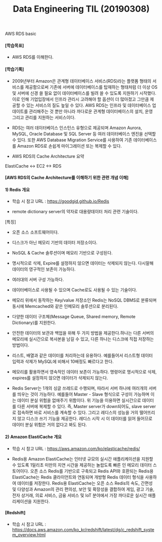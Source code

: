﻿---
layout: post
title: "Data Engineering TIL (20190308)"
tags: [Data Engineering]
comments: true
---


AWS RDS basic


#### [학습목표]

- AWS RDS를 이해한다.


#### [학습기록]

- 2009년부터 Amazon은 관계형 데이터베이스 서비스(RDS)라는 플랫폼 형태의 서비스를 제공함으로써 기존에 서버에 데이터베이스를 탑재하는 형태처럼 더 이상 OS 및 서버에 신경 쓸 필요 없이 데이터베이스를 빌려 쓸 수 있도록 지원하기 시작했다. 이로 인해 기업입장에서 인프라 관리시 고려해야 할 옵션이 더 많아졌고 그만큼 제공할 수 있는 서비스의 질도 높일 수 있다. AWS RDS는 인프라 및 데이터베이스 업데이트를 관리해주는 것 뿐만 아니라 까다로운 관계형 데이터베이스의 설치, 운영 그리고 관리를 지원하는 서비스이다.


- RDS는 여러 데이터베이스 인스턴스 유형으로 제공되며 Amazon Aurora, MySQL, Oracle Database 및 SQL Server 등 여러 데이터베이스 엔진을 선택할 수 있다. 또한 AWS Database Migration Service를 사용하여 기존 데이터베이스를 Amazon RDS로 손쉽게 마이그레이션 또는 복제할 수 있다.


- AWS RDS의 Cache Architecture 요약


ElastiCache <-> EC2 <-> RDS


#### [AWS RDS의 Cache Architecture를 이해하기 위한 관련 개념 이해]

#### 1) Redis 개요

- 학습 시 참고 URL : https://goodgid.github.io/Redis


- remote dictionary server의 약자로 대용량데이터 처리 관련 기술이다.


[특징]

- 오픈 소스 소프트웨어이다.


- 디스크가 아닌 메모리 기반의 데이터 저장소이다.


- NoSQL & Cache 솔루션이며 메모리 기반으로 구성된다.


- 명시적으로 삭제, Expire를 설정하지 않으면 데이터는 삭제되지 않는다. 다시말해 데이터의 영구적인 보존이 가능하다.


- 여러대의 서버 구성 가능하다.


- 데이터베이스로 사용될 수 있으며 Cache로도 사용될 수 있는 기술이다.


- 메모리 위에서 동작하는 Key/value 저장소인 Redis는 NoSQL DBMS로 분류되며 동시에 Memcached와 같은 인메모리 솔루션으로 분리된다.


- 다양한 데이터 구조체(Message Queue, Shared memory, Remote Dictionary)를 지원한다.


- 안전한 데이터의 보관과 백업을 위해 두 가지 방법을 제공한다.하나는 다른 서버의 메모리에 실시간으로 복사본을 남길 수 있고, 다른 하나는 디스크에 직접 저장하는 방법이다.


- 리스트, 배열과 같은 데이터를 처리하는데 유용하다. 예를들어서 리스트형 데이터 입력과 삭제가 MySQL에 비해서 10배정도 빠르다고 한다.


- 메모리를 활용하면서 영속적인 데이터 보존이 가능하다. 명령어로 명시적으로 삭제, expires를 설정하지 않으면 데이터가 삭제되지 않는다.


- Redis Server는 1개의 싱글 쓰레드로 수행되며, 따라서 서버 하나에 여러개의 서버를 띄우는 것이 가능하다. 예를들어 Master - Slave 형식으로 구성이 가능하며 이는 데이터 분실 위험을 없애주기 위함이다. 위 기능을 이용하면 실시간으로 데이터를 다른 서버에 복제할 수 있다. 즉, Master server가 down되어도, slave server로 접속하면 바로 서비스를 계속할 수 있다. 그리고 레디스의 성능을 거의 떨어뜨리지 않고 디스크 쓰기 기능을 제공한다. 레디스 시작 시 이 데이터를 읽어 들어므로 데이터 분실 위험은 거의 없다고 봐도 된다.



#### 2) Amazon ElastiCache 개요

- 학습 시 참고 URL : https://aws.amazon.com/ko/elasticache/redis/


- Redis용 Amazon ElastiCache는 인터넷 규모의 실시간 애플리케이션을 지원할 수 있도록 1밀리초 미만의 지연 시간을 제공하는 놀랍도록 빠른 인 메모리 데이터 스토어이다. 오픈 소스 Redis를 기반으로 구축되고 Redis API와 호환되는 Redis용 ElastiCache는 Redis 클라이언트와 연동되며 개방형 Redis 데이터 형식을 사용하여 데이터를 저장한다. Redis용 ElastiCache는 오픈 소스 Redis의 속도, 간편성 및 다양성과 Amazon의 관리 편의성, 보안 및 확장성을 결합하여 게임, 광고 기술, 전자 상거래, 의료 서비스, 금융 서비스 및 IoT 분야에서 가장 까다로운 실시간 애플리케이션을 지원한다.


#### [Redshift]

- 학습 시 참고 URL : https://docs.aws.amazon.com/ko_kr/redshift/latest/dg/c_redshift_system_overview.html
